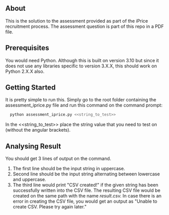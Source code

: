 ## About
This is the solution to the assessment provided as part of the iPrice recruitment process. The assessment question is part of this repo in a PDF file.

## Prerequisites
You would need Python. Although this is built on version 3.10 but since it does not use any libraries specific to version 3.X.X, this should work on Python 2.X.X also.

## Getting Started
It is pretty simple to run this. Simply go to the root folder containing the assessment_iprice.py file and run this command on the command prompt:
```sh
  python assessment_iprice.py <<string_to_test>>
```
In the <<string_to_test>> place the string value that you need to test on (without the angular brackets).

## Analysing Result
You should get 3 lines of output on the command. 
1. The first line should be the input string in uppercase. 
2. Second line should be the input string alternating between lowercase and uppercase. 
3. The third line would print "CSV created!" if the given string has been successfully written into the CSV file. The resulting CSV file would be created on the same path with the name *result.csv.* In case there is an error in creating the CSV file, you would get an output as "Unable to create CSV. Please try again later."   